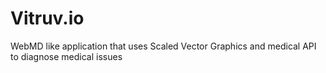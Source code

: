 # Vitruv.io
WebMD like application that uses Scaled Vector Graphics and medical API to diagnose medical issues
